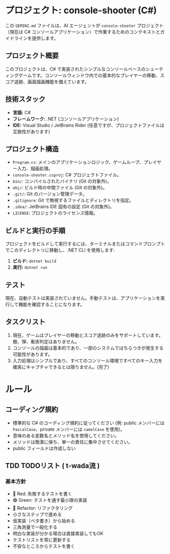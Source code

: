 # プロジェクト: console-shooter (C#)

この `GEMINI.md` ファイルは、AI エージェントが `console-shooter` プロジェクト（現在は C# コンソールアプリケーション）で作業するためのコンテキストとガイドラインを提供します。

## プロジェクト概要
このプロジェクトは、C# で実装されたシンプルなコンソールベースのシューティングゲームです。コンソールウィンドウ内での基本的なプレイヤーの移動、スコア追跡、画面描画機能を備えています。

## 技術スタック
- **言語:** C#
- **フレームワーク:** .NET (コンソールアプリケーション)
- **IDE:** Visual Studio / JetBrains Rider (任意ですが、プロジェクトファイルは互換性があります)

## プロジェクト構造
- `Program.cs`: メインのアプリケーションロジック、ゲームループ、プレイヤー入力、描画処理。
- `console-shooter.csproj`: C# プロジェクトファイル。
- `bin/`: コンパイルされたバイナリ (Git の対象外)。
- `obj/`: ビルド時の中間ファイル (Git の対象外)。
- `.git/`: Git のバージョン管理データ。
- `.gitignore`: Git で無視するファイルとディレクトリを指定。
- `.idea/`: JetBrains IDE 固有の設定 (Git の対象外)。
- `LICENSE`: プロジェクトのライセンス情報。

## ビルドと実行の手順
プロジェクトをビルドして実行するには、ターミナルまたはコマンドプロンプトでこのディレクトリに移動し、.NET CLI を使用します:

1.  **ビルド:** `dotnet build`
2.  **実行:** `dotnet run`

## テスト
現在、自動テストは実装されていません。手動テストは、アプリケーションを実行して機能を確認することになります。

## タスクリスト
1.  現在、ゲームはプレイヤーの移動とスコア追跡のみをサポートしています。敵、弾、衝突判定はありません。
2.  コンソールの描画は基本的であり、一部のシステムではちらつきが発生する可能性があります。
3.  入力処理はシンプルであり、すべてのコンソール環境ですべてのキー入力を確実にキャプチャできるとは限りません。(完了)

# ルール

## コーディング規約
- 標準的な C# のコーディング規約に従ってください (例: public メンバーには `PascalCase`、private メンバーには `camelCase` を使用)。
- 意味のある変数名とメソッド名を使用してください。
- メソッドは簡潔に保ち、単一の責任に集中させてください。
- public フィールドは作成しない

## TDD TODOリスト ( t-wada流 )
### 基本方針
- 🔴 Red: 失敗するテストを書く
- 🟢 Green: テストを通す最小限の実装
- 🔵 Refactor: リファクタリング
- 小さなステップで進める
- 仮実装（ベタ書き）から始める
- 三角測量で一般化する
- 明白な実装が分かる場合は直接実装してもOK
- テストリストを常に更新する
- 不安なところからテストを書く